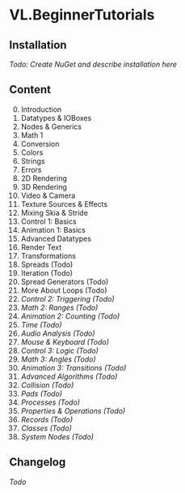 # VL.BeginnerTutorials

## Installation
*Todo: Create NuGet and describe installation here*

## Content
0. Introduction
1. Datatypes & IOBoxes
2. Nodes & Generics
3. Math 1
4. Conversion
5. Colors
6. Strings
7. Errors
8. 2D Rendering
9. 3D Rendering
10. Video & Camera
11. Texture Sources & Effects
12. Mixing Skia & Stride
13. Control 1: Basics
14. Animation 1: Basics
15. Advanced Datatypes
16. Render Text
17. Transformations
18. Spreads (Todo)
19. Iteration (Todo)
20. Spread Generators (Todo)
21. More About Loops (Todo)
22. *Control 2: Triggering (Todo)*
23. *Math 2: Ranges (Todo)*
24. *Animation 2: Counting (Todo)*
25. *Time (Todo)*
26. *Audio Analysis (Todo)*
27. *Mouse & Keyboard (Todo)*
28. *Control 3: Logic (Todo)*
29. *Math 3: Angles (Todo)*
30. *Animation 3: Transitions (Todo)*
31. *Advanced Algorithms (Todo)*
32. *Collision (Todo)*
33. *Pads (Todo)*
34. *Processes (Todo)*
35. *Properties & Operations (Todo)*
36. *Records (Todo)*
37. *Classes (Todo)*
38. *System Nodes (Todo)*


## Changelog
*Todo*
